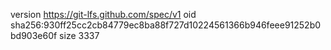 version https://git-lfs.github.com/spec/v1
oid sha256:930ff25cc2cb84779ec8ba88f727d10224561366b946feee91252b0bd903e60f
size 3337
